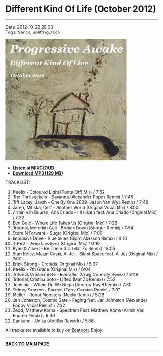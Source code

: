 # Different Kind Of Life (October 2012)

----

Date: 2012-10-22 20:03  
Tags: trance, uplifting, tech  

[![Shivioua - Different Kind Of Life (October 2012)](./images/different-kind-of-life-october-2012.jpg)](https://www.mixcloud.com/progressiveawake/progressive-awake-different-kind-of-life-october-2012/)

* [**Listen at MIXCLOUD**](http://www.mixcloud.com/progressiveawake/progressive-awake-different-kind-of-life-october-2012/)  
* [**Download MP3 (129 MB)**](https://1drv.ms/u/s!Alo3H0XlzdZxgRAbK4bX36Oew9Me?e=5bVelK)  

TRACKLIST:  

1. Neelix - Coloured Light (Pants-Off! Mix) / 7:52
2. The Thrillseekers - Savanna (Alexander Popov Remix) / 7:45
3. Tiff Lacey, Javah - One By One 2009 (Jason Van Wyk Remix) / 7:48
4. Jaren, Mitiska, Cerf - Another World (Original Vocal Mix) / 8:00
5. Armin van Buuren, Ana Criado - I'll Listen feat. Ana Criado (Original Mix) / 7:22
6. Ben Gold - Where Life Takes Us (Original Mix) / 7:26
7. Tritonal, Meredith Call - Broken Down (Shogun Remix) / 7:54
8. Store N Forward - Sugar (Original Mix) / 7:00
9. Impulsive Drive - Blue Skies (Bjorn Akesson Remix) / 8:10
10. T-Pe3 - Deep Emotions (Original Mix) / 6:10
11. Kyau & Albert - Be There 4 U (Mat Zo Remix) / 8:05
12. Stan Kolev, Matan Caspi, Al Jet - Silent Space feat. Al Jet (Original Mix) / 7:09
13. Erick Strong - Orchids (Original Mix) / 6:37
14. Neelix - 7th Grade (Original Mix) / 6:04
15. Tritonal, Cristina Soto - Everafter (Craig Connelly Remix) / 8:08
16. Tritonal, Cristina Soto - Lifted (Mat Zo Remix) / 7:52
17. Tenishia - Where Do We Begin (Andrew Rayel Remix) / 7:30
18. Sidney Samson - Blasted (Ferry Corsten Remix) / 7:07
19. Meller - Robot Monsters (Neelix Remix) / 5:28
20. Jan Johnston, Cosmic Gate - Raging feat. Jan Johnston (Alexander Popov Vocal Remix) / 7:32
21. Zedd, Matthew Koma - Spectrum Feat. Matthew Koma (Armin Van Buuren Remix) / 6:30
22. Dankann - Unika (Antillas Rework) / 5:56

All tracks are available to buy on <a href="http://beatport.com/">Beatport</a>.
Enjoy.


----

[**BACK TO MAIN PAGE**](./README.md)

----
